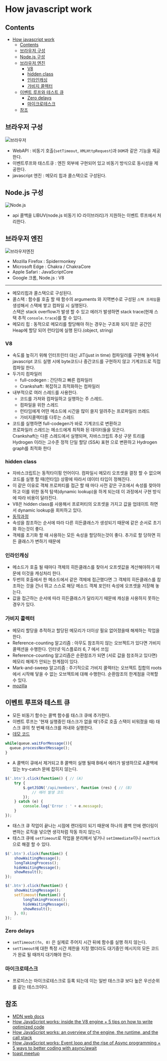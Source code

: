 # How javascript work

## Contents

- [How javascript work](#how-javascript-work)
  - [Contents](#contents)
  - [브라우저 구성](#%EB%B8%8C%EB%9D%BC%EC%9A%B0%EC%A0%80-%EA%B5%AC%EC%84%B1)
  - [Node.js 구성](#nodejs-%EA%B5%AC%EC%84%B1)
  - [브라우저 엔진](#%EB%B8%8C%EB%9D%BC%EC%9A%B0%EC%A0%80-%EC%97%94%EC%A7%84)
    - [V8](#v8)
    - [hidden class](#hidden-class)
    - [인라인캐싱](#%EC%9D%B8%EB%9D%BC%EC%9D%B8%EC%BA%90%EC%8B%B1)
    - [가비지 콜렉터](#%EA%B0%80%EB%B9%84%EC%A7%80-%EC%BD%9C%EB%A0%89%ED%84%B0)
  - [이벤트 루프와 테스트 큐](#%EC%9D%B4%EB%B2%A4%ED%8A%B8-%EB%A3%A8%ED%94%84%EC%99%80-%ED%85%8C%EC%8A%A4%ED%8A%B8-%ED%81%90)
    - [Zero delays](#zero-delays)
    - [마이크로테스크](#%EB%A7%88%EC%9D%B4%ED%81%AC%EB%A1%9C%ED%85%8C%EC%8A%A4%ED%81%AC)
  - [참조](#%EC%B0%B8%EC%A1%B0)

## 브라우저 구성

![브라우저](../assets/img/javascript/how-javascript-work-1.png)

- WebAPI : 비동기 호출(`setTimeout`, `XMLHttpRequest`)과 `DOM`과 같은 기능을 제공한다.
- 이벤트루프와 태스트큐 : 엔진 외부에 구현되어 있고 비동기 방식으로 동시성을 제공한다.
- javascript 엔진 : 메모리 힙과 콜스택으로 구성된다.

## Node.js 구성

![Node.js](../assets/img/javascript/how-javascript-work-2.jpg)

- api 콜백을 LIBUV(node.js 비동기 IO 라이브러리)가 지원하는 이벤트 루프에서 처리한다.

## 브라우저 엔진

![브라우저엔진](../assets/img/javascript/how-javascript-work-3.png)

- Mozilla Firefox : Spidermonkey
- Microsoft Edge : Chakra / ChakraCore
- Apple Safari : JavaScriptCore
- Google 크롬, Node.js : V8

---

- 메모리힙과 콜스택으로 구성된다.
- 콜스택 : 함수를 호출 할 때 함수의 arguments 와 지역변수로 구성된 `스택 프레임`을 생성해서 스택에 쌓고 컴파일 시 실행된다.  
  스택은 stack overflow가 발생 할 수 있고 에러가 발생하면 stack trace(현재 스택 추적 `console.trace`)를 할 수 있다.
- 메모리 힙 : 동적으로 메모리를 할당해야 하는 경우는 구조화 되지 않은 공간인 Heap에 할당 되어 런타임에 실행 된다.(object, string)

### V8

- 속도를 높히기 위해 인터프린터 대신 JIT(just in time) 컴파일러를 구현해 놓아서 javascript 코드 실행 시에 byte코드나 중간코드를 구현하지 않고 기계코드로 직접 컴파일 한다.
- 두가지 컴파일러
  - full-codegen : 간단하고 빠른 컴파일러
  - Crankshaft : 복잡하고 최적화하는 컴파일러
- 내부적으로 여러 스레드를 사용한다.
  - 코드를 가져와 컴파일하고 실행하는 주 스레드.
  - 컴파일을 위한 스레드
  - 런타임에게 어떤 메소드에 시간을 많이 쓸지 알려주는 프로파일러 쓰레드
  - 가비지콜렉터를 다루는 스레드
- 코드를 실행하면 full-codegen가 바로 기계코드로 변환하고  
  프로파일러 스레드는 메소드에게 최적화 된 데이터들을 모은다.  
  Crankshaft는 다른 스레드에서 실행되며, 자바스크립트 추상 구문 트리를 Hydrogen 이라는 고수준 정적 단일 할당 (SSA) 표현 으로 변환하고 Hydrogen graph를 최적화 한다

### hidden class

- 자바스크립트는 동적타이핑 언어이다. 컴파일시 메모리 오프셋을 결정 할 수 없으며 코드를 실행 할 때(런타임) 상황에 따라서 데이터 타입이 정해진다.
- 이 같은 이유로 객체 프로퍼티를 접근 할 때 마다 사전 같은 구조에서 속성를 찾아야 하고 이를 위한 동적 탐색(dynamic lookup)을 하게 되는데 이 과정에서 구현 방식에 따라 비용이 달라진다.
- V8은 hidden class를 사용해서 프로퍼티의 오프셋을 가지고 값을 업데이트 하면서 dynamic lookup을 회피하고 있다.
- [동작과정](https://engineering.linecorp.com/ko/blog/v8-hidden-class/)
- 속성을 참조하는 순서에 따라 다른 히든클래스가 생성되기 때문에 같은 순서로 초기화 하는것이 좋다.
- 객체를 초기화 할 때 사용하는 모든 속성을 할당하는것이 좋다. 추가로 할 당하면 히든 클래스가 변하기 때문에

### 인라인캐싱

- 메소드가 호출 될 때마다 객체의 히든클래스를 찾아서 오프셋값을 계산해야하기 때문에 이것을 캐싱처리 한다.
- 두번의 호출에서 한 메소드에서 같은 객체에 접근했다면 그 객체의 히든클래스를 참조하는 것을 건너 뛰고 스스로 해당 메소드 객체 포인터 속성에 오프셋을 저장해 놓는다.
- 값을 접근하는 순서에 따라 히든클래스가 달라지기 때문에 캐싱을 사용하지 못하는 경우가 있다.

### 가비지 콜렉터

- 메모리 할당을 추적하고 할당된 메모리가 더이상 필요 없어졌을때 해제하는 작업을 한다.
- Reference-counting 알고리즘 : 아무도 참조하지 않는 오브젝트가 있다면 가비지 콜렉션을 수행한다. 인터넷 익스플로러 6, 7 에서 쓰임
- Reference-counting 알고리즘은 순환참조가 되면 (서로 값을 참조하고 있다면) 메모리 해제가 안되는 한계점이 있다.
- Mark-and-sweep 알고리즘 : 주기적으로 가비지 콜렉터는 오브젝트 집합의 roots에서 시작해 닿을 수 없는 오브젝트에 대해 수행한다. 순환참조의 한계점을 극복할 수 있다.
- [mozilla](https://developer.mozilla.org/ko/docs/Web/JavaScript/Memory_Management)

## 이벤트 루프와 테스트 큐

- 모든 비동기 함수는 콜백 함수를 태스크 큐에 추가한다.
- 이벤트 루프는 '현재 실행중인 태스크가 없을 때'(주로 호출 스택이 비워졌을 때) 태스크 큐의 첫 번째 태스크를 꺼내와 실행한다.
- [데모 코드](http://latentflip.com/loupe/?code=JC5vbignYnV0dG9uJywgJ2NsaWNrJywgZnVuY3Rpb24gb25DbGljaygpIHsKICAgIHNldFRpbWVvdXQoZnVuY3Rpb24gdGltZXIoKSB7CiAgICAgICAgY29uc29sZS5sb2coJ1lvdSBjbGlja2VkIHRoZSBidXR0b24hJyk7ICAgIAogICAgfSwgMjAwMCk7Cn0pOwoKY29uc29sZS5sb2coIkhpISIpOwoKc2V0VGltZW91dChmdW5jdGlvbiB0aW1lb3V0KCkgewogICAgY29uc29sZS5sb2coIkNsaWNrIHRoZSBidXR0b24hIik7Cn0sIDUwMDApOwoKY29uc29sZS5sb2coIldlbGNvbWUgdG8gbG91cGUuIik7!!!PGJ1dHRvbj5DbGljayBtZSE8L2J1dHRvbj4%3D)

```js
while(queue.waitForMessage()){
  queue.processNextMessage();
}
```

- A 콜백이 큐에서 제거되고 B 콜백이 실행 될때 B에서 에러가 발생하므로 A콜백에 있는 try-catch 문에 잡히지 않는다.

```js
$('.btn').click(function() { // (A)
    try {
        $.getJSON('/api/members', function (res) { // (B)
            // 에러 발생 코드
        });
    } catch (e) {
        console.log('Error : ' + e.message);
    }
});
```

- 태스크 큐 작업이 끝나는 시점에 랜더링이 되기 때문에 하나의 콜백 안에 랜더링이 변하는 로직을 넣으면 생각처럼 작동 하지 않는다.
- 태스크 큐에 `setTimeout`로 작업을 분리해서 넣거나 `setImmediate`이나 `nextTick` 으로 해결 할 수 있다.

```js
$('.btn').click(function() {
    showWaitingMessage();
    longTakingProcess();
    hideWaitingMessage();
    showResult();
});

$('.btn').click(function() {
    showWaitingMessage();
    setTimeout(function() {
        longTakingProcess();
        hideWaitingMessage();
        showResult();
    }, 0);
});
```

### Zero delays

- `setTimeout(fn, 0)` 은 실제로 주어지 시간 뒤에 함수를 실행 하지 않는다.
- `setTimeout`에 대한 특정 시간 제한을 지정 했더라도 대기중인 메시지의 모든 코드가 완료 될 때까지 대기해야 한다.

### 마이크로테스크

- 프로미스는 마이크로테스크로 등록 되는데 이는 일반 태스크큐 보다 높은 우선순위를 같는 테스크이다.

## 참조

- [MDN web docs](https://developer.mozilla.org/en-US/docs/Web/JavaScript/EventLoop)
- [How JavaScript works: inside the V8 engine + 5 tips on how to write optimized code](https://blog.sessionstack.com/how-javascript-works-inside-the-v8-engine-5-tips-on-how-to-write-optimized-code-ac089e62b12e)
- [How JavaScript works: an overview of the engine, the runtime, and the call stack](https://blog.sessionstack.com/how-does-javascript-actually-work-part-1-b0bacc073cf)
- [How JavaScript works: Event loop and the rise of Async programming + 5 ways to better coding with async/await](https://blog.sessionstack.com/how-javascript-works-event-loop-and-the-rise-of-async-programming-5-ways-to-better-coding-with-2f077c4438b5)
- [toast meetup](https://meetup.toast.com/posts/89)